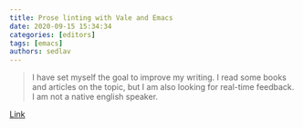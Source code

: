 ```yaml
---
title: Prose linting with Vale and Emacs
date: 2020-09-15 15:34:34
categories: [editors]
tags: [emacs]
authors: sedlav
---
```


> I have set myself the goal to improve my writing. I read some books and articles on the topic, but I am also looking for real-time feedback. I am not a native english speaker.

[Link](http://duncan.codes/posts/2020-09-14-prose-linting-vale-emacs.org/index.html)
